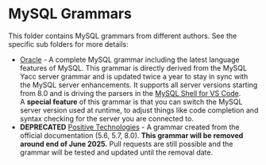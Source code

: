 # MySQL Grammars

This folder contains MySQL grammars from different authors. See the specific sub folders for more details:

* [Oracle](Oracle) - A complete MySQL grammar including the latest language features of MySQL. This grammar is directly derived from the MySQL Yacc server grammar and is updated twice a year to stay in sync with the MySQL server enhancements. It supports all server versions starting from 8.0 and is driving the parsers in the [MySQL Shell for VS Code](https://marketplace.visualstudio.com/items?itemName=Oracle.mysql-shell-for-vs-code). <br/>A **special feature** of this grammar is that you can switch the MySQL server version used at runtime, to adjust things like code completion and syntax checking for the server you are connected to.
* **DEPRECATED** [Positive Technologies](Positive-Technologies) - A grammar created from the official documentation (5.6, 5.7, 8.0). **This grammar will be removed around end of June 2025.** Pull requests are still possible and the grammar will be tested and updated until the removal date.
